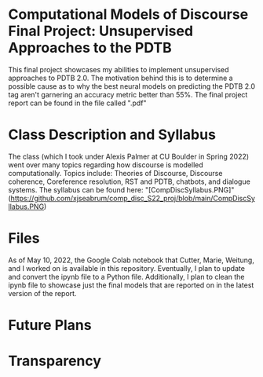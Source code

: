 # Computational Models of Discourse Final Project:  Unsupervised Approaches to the PDTB
This final project showcases my abilities to implement unsupervised approaches to PDTB 2.0.  The motivation behind this is to determine a possible cause as to why the best neural models on predicting the PDTB 2.0 tag aren't garnering an accuracy metric better than 55%. The final project report can be found in the file called ".pdf"

# Class Description and Syllabus
The class (which I took under Alexis Palmer at CU Boulder in Spring 2022) went over many topics regarding how discourse is modelled computationally.  Topics include: Theories of Discourse, Discourse coherence, Coreference resolution, RST and PDTB, chatbots, and dialogue systems. The syllabus can be found here: "[CompDiscSyllabus.PNG]"(https://github.com/xjseabrum/comp_disc_S22_proj/blob/main/CompDiscSyllabus.PNG)

# Files
As of May 10, 2022, the Google Colab notebook that Cutter, Marie, Weitung, and I worked on is available in this repository. Eventually, I plan to update and convert the ipynb file to a Python file. Additionally, I plan to clean the ipynb file to showcase just the final models that are reported on in the latest version of the report.

# Future Plans


# Transparency
